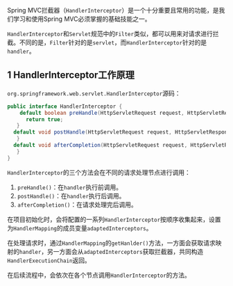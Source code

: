 Spring MVC拦截器（`HandlerInterceptor`）是一个十分重要且常用的功能，是我们学习和使用Spring MVC必须掌握的基础技能之一。

`HandlerInterceptor`和`Servlet`规范中的`Filter`类似，都可以用来对请求进行拦截。不同的是，`Filter`针对的是`servlet`，而`HandlerInterceptor`针对的是`handler`。

## 1 HandlerInterceptor工作原理
`org.springframework.web.servlet.HandlerInterceptor`源码：
```java
public interface HandlerInterceptor {  
    default boolean preHandle(HttpServletRequest request, HttpServletResponse response, Object handler) throws Exception {  
      return true;  
   }
  default void postHandle(HttpServletRequest request, HttpServletResponse response, Object handler, @Nullable ModelAndView modelAndView) throws Exception {  
   }
  default void afterCompletion(HttpServletRequest request, HttpServletResponse response, Object handler, @Nullable Exception ex) throws Exception {  
   }
}
```

`HandlerInterceptor`的三个方法会在不同的请求处理节点进行调用：
1. `preHandle()`：在`handler`执行前调用。
2. `postHandle()`：在`handler`执行后调用。
3. `afterCompletion()`：在请求处理完后调用。

在项目初始化时，会将配置的一系列`HandlerInterceptor`按顺序收集起来，设置为`HandlerMapping`的成员变量`adaptedInterceptors`。

在处理请求时，通过`HandlerMapping`的`getHanlder()`方法，一方面会获取请求映射的`handler`，另一方面会从`adaptedInterceptors`获取拦截器，共同构造`HandlerExecutionChain`返回。

在后续流程中，会依次在各个节点调用`HandlerInterceptor`的方法。

